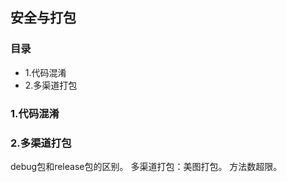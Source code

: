 ## 安全与打包

### 目录

- 1.代码混淆
- 2.多渠道打包

### 1.代码混淆

### 2.多渠道打包
debug包和release包的区别。
多渠道打包：美图打包。
方法数超限。


